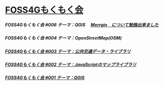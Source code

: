 # [FOSS4Gもくもく会](https://www.osgeo.jp/)
##### FOSS4Gもくもく会 #006 テーマ：QGIS 　[Merrgin　について勉強出来ました](https://github.com/yamamoto-ryuzo/portal/tree/main/Mergin%20Maps)
##### FOSS4Gもくもく会 #004 テーマ：OpenStreetMap(OSM)  
##### [FOSS4Gもくもく会 #003 テーマ：公共交通データ・ライブラリ](https://github.com/yamamoto-ryuzo/portal/issues/3)
##### [FOSS4Gもくもく会 #002 テーマ：JavaScriptのマップライブラリ](https://yamamoto-ryuzo.github.io/openlayers-map/) 
##### [FOSS4Gもくもく会 #001 テーマ：QGIS](https://github.com/yamamoto-ryuzo/yr-qgis-portable-launcher2/issues/2)  

